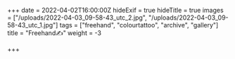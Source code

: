 +++
date = 2022-04-02T16:00:00Z
hideExif = true
hideTitle = true
images = ["/uploads/2022-04-03_09-58-43_utc_2.jpg", "/uploads/2022-04-03_09-58-43_utc_1.jpg"]
tags = ["freehand", "colourtattoo", "archive", "gallery"]
title = "Freehand✍️"
weight = -3

+++
